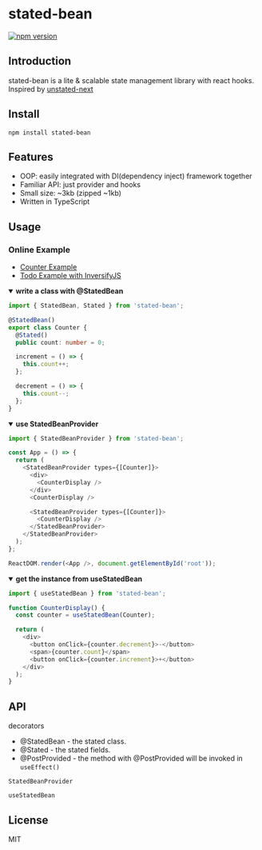 # stated-bean

[![npm version](https://badge.fury.io/js/stated-bean.svg)](https://badge.fury.io/js/stated-bean)

## Introduction

stated-bean is a lite & scalable state management library with react hooks. Inspired by [unstated-next](https://github.com/jamiebuilds/unstated-next)

## Install

```
npm install stated-bean
```

## Features

- OOP: easily integrated with DI(dependency inject) framework together
- Familiar API: just provider and hooks
- Small size: ~3kb (zipped ~1kb)
- Written in TypeScript

## Usage

### Online Example

- [Counter Example](https://codesandbox.io/embed/stated-bean-counter-example-116tu)
- [Todo Example with InversifyJS](https://codesandbox.io/embed/stated-bean-todo-example-2w104)

<details open>
<summary><b>write a class with @StatedBean</b></summary>

```ts
import { StatedBean, Stated } from 'stated-bean';

@StatedBean()
export class Counter {
  @Stated()
  public count: number = 0;

  increment = () => {
    this.count++;
  };

  decrement = () => {
    this.count--;
  };
}
```

</details>

<details open>
<summary><b>use StatedBeanProvider</b></summary>

```ts
import { StatedBeanProvider } from 'stated-bean';

const App = () => {
  return (
    <StatedBeanProvider types={[Counter]}>
      <div>
        <CounterDisplay />
      </div>
      <CounterDisplay />

      <StatedBeanProvider types={[Counter]}>
        <CounterDisplay />
      </StatedBeanProvider>
    </StatedBeanProvider>
  );
};

ReactDOM.render(<App />, document.getElementById('root'));
```

</details>

<details open>
<summary><b>get the instance from useStatedBean</b></summary>

```ts
import { useStatedBean } from 'stated-bean';

function CounterDisplay() {
  const counter = useStatedBean(Counter);

  return (
    <div>
      <button onClick={counter.decrement}>-</button>
      <span>{counter.count}</span>
      <button onClick={counter.increment}>+</button>
    </div>
  );
}
```

</details>

## API

decorators

- @StatedBean - the stated class.
- @Stated - the stated fields.
- @PostProvided - the method with @PostProvided will be invoked in `useEffect()`

`StatedBeanProvider`

`useStatedBean`

## License

MIT
